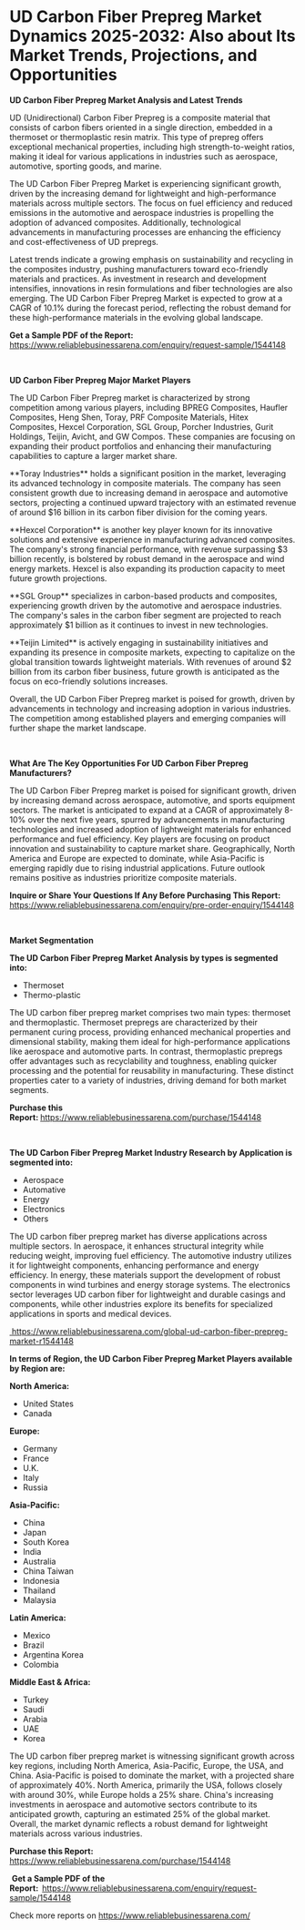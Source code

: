 <p><h1>UD Carbon Fiber Prepreg Market Dynamics 2025-2032: Also about Its Market Trends, Projections, and Opportunities</h1></p><p><strong>UD Carbon Fiber Prepreg Market Analysis and Latest Trends</strong></p>
<p><p>UD (Unidirectional) Carbon Fiber Prepreg is a composite material that consists of carbon fibers oriented in a single direction, embedded in a thermoset or thermoplastic resin matrix. This type of prepreg offers exceptional mechanical properties, including high strength-to-weight ratios, making it ideal for various applications in industries such as aerospace, automotive, sporting goods, and marine.</p><p>The UD Carbon Fiber Prepreg Market is experiencing significant growth, driven by the increasing demand for lightweight and high-performance materials across multiple sectors. The focus on fuel efficiency and reduced emissions in the automotive and aerospace industries is propelling the adoption of advanced composites. Additionally, technological advancements in manufacturing processes are enhancing the efficiency and cost-effectiveness of UD prepregs.</p><p>Latest trends indicate a growing emphasis on sustainability and recycling in the composites industry, pushing manufacturers toward eco-friendly materials and practices. As investment in research and development intensifies, innovations in resin formulations and fiber technologies are also emerging. The UD Carbon Fiber Prepreg Market is expected to grow at a CAGR of 10.1% during the forecast period, reflecting the robust demand for these high-performance materials in the evolving global landscape.</p></p>
<p><strong>Get a Sample PDF of the Report:&nbsp;</strong> <a href="https://www.reliablebusinessarena.com/enquiry/request-sample/1544148?utm_campaign=2114&utm_medium=2&utm_source=Github&utm_content=ia&utm_term=01022025&utm_id=ud-carbon-fiber-prepreg">https://www.reliablebusinessarena.com/enquiry/request-sample/1544148</a></p>
<p>&nbsp;</p>
<p><strong>UD Carbon Fiber Prepreg Major Market Players</strong></p>
<p><p>The UD Carbon Fiber Prepreg market is characterized by strong competition among various players, including BPREG Composites, Haufler Composites, Heng Shen, Toray, PRF Composite Materials, Hitex Composites, Hexcel Corporation, SGL Group, Porcher Industries, Gurit Holdings, Teijin, Avicht, and GW Compos. These companies are focusing on expanding their product portfolios and enhancing their manufacturing capabilities to capture a larger market share.</p><p>**Toray Industries** holds a significant position in the market, leveraging its advanced technology in composite materials. The company has seen consistent growth due to increasing demand in aerospace and automotive sectors, projecting a continued upward trajectory with an estimated revenue of around $16 billion in its carbon fiber division for the coming years.</p><p>**Hexcel Corporation** is another key player known for its innovative solutions and extensive experience in manufacturing advanced composites. The company's strong financial performance, with revenue surpassing $3 billion recently, is bolstered by robust demand in the aerospace and wind energy markets. Hexcel is also expanding its production capacity to meet future growth projections.</p><p>**SGL Group** specializes in carbon-based products and composites, experiencing growth driven by the automotive and aerospace industries. The company's sales in the carbon fiber segment are projected to reach approximately $1 billion as it continues to invest in new technologies.</p><p>**Teijin Limited** is actively engaging in sustainability initiatives and expanding its presence in composite markets, expecting to capitalize on the global transition towards lightweight materials. With revenues of around $2 billion from its carbon fiber business, future growth is anticipated as the focus on eco-friendly solutions increases.</p><p>Overall, the UD Carbon Fiber Prepreg market is poised for growth, driven by advancements in technology and increasing adoption in various industries. The competition among established players and emerging companies will further shape the market landscape.</p></p>
<p>&nbsp;</p>
<p><strong>What Are The Key Opportunities For UD Carbon Fiber Prepreg Manufacturers?</strong></p>
<p><p>The UD Carbon Fiber Prepreg market is poised for significant growth, driven by increasing demand across aerospace, automotive, and sports equipment sectors. The market is anticipated to expand at a CAGR of approximately 8-10% over the next five years, spurred by advancements in manufacturing technologies and increased adoption of lightweight materials for enhanced performance and fuel efficiency. Key players are focusing on product innovation and sustainability to capture market share. Geographically, North America and Europe are expected to dominate, while Asia-Pacific is emerging rapidly due to rising industrial applications. Future outlook remains positive as industries prioritize composite materials.</p></p>
<p><strong>Inquire or Share Your Questions If Any Before Purchasing This Report:</strong> <a href="https://www.reliablebusinessarena.com/enquiry/pre-order-enquiry/1544148?utm_campaign=2114&utm_medium=2&utm_source=Github&utm_content=ia&utm_term=01022025&utm_id=ud-carbon-fiber-prepreg">https://www.reliablebusinessarena.com/enquiry/pre-order-enquiry/1544148</a></p>
<p>&nbsp;</p>
<p><strong>Market Segmentation</strong></p>
<p><strong>The UD Carbon Fiber Prepreg Market Analysis by types is segmented into:</strong></p>
<p><ul><li>Thermoset</li><li>Thermo-plastic</li></ul></p>
<p><p>The UD carbon fiber prepreg market comprises two main types: thermoset and thermoplastic. Thermoset prepregs are characterized by their permanent curing process, providing enhanced mechanical properties and dimensional stability, making them ideal for high-performance applications like aerospace and automotive parts. In contrast, thermoplastic prepregs offer advantages such as recyclability and toughness, enabling quicker processing and the potential for reusability in manufacturing. These distinct properties cater to a variety of industries, driving demand for both market segments.</p></p>
<p><strong>Purchase this Report:&nbsp;</strong><a href="https://www.reliablebusinessarena.com/purchase/1544148?utm_campaign=2114&utm_medium=2&utm_source=Github&utm_content=ia&utm_term=01022025&utm_id=ud-carbon-fiber-prepreg">https://www.reliablebusinessarena.com/purchase/1544148</a></p>
<p>&nbsp;</p>
<p><strong>The UD Carbon Fiber Prepreg Market Industry Research by Application is segmented into:</strong></p>
<p><ul><li>Aerospace</li><li>Automative</li><li>Energy</li><li>Electronics</li><li>Others</li></ul></p>
<p><p>The UD carbon fiber prepreg market has diverse applications across multiple sectors. In aerospace, it enhances structural integrity while reducing weight, improving fuel efficiency. The automotive industry utilizes it for lightweight components, enhancing performance and energy efficiency. In energy, these materials support the development of robust components in wind turbines and energy storage systems. The electronics sector leverages UD carbon fiber for lightweight and durable casings and components, while other industries explore its benefits for specialized applications in sports and medical devices.</p></p>
<p><a href="https://www.reliablebusinessarena.com/global-ud-carbon-fiber-prepreg-market-r1544148?utm_campaign=2114&utm_medium=2&utm_source=Github&utm_content=ia&utm_term=01022025&utm_id=ud-carbon-fiber-prepreg">&nbsp;https://www.reliablebusinessarena.com/global-ud-carbon-fiber-prepreg-market-r1544148</a></p>
<p><strong>In terms of Region, the UD Carbon Fiber Prepreg Market Players available by Region are:</strong></p>
<p>
    <p> <strong> North America: </strong>
        <ul>
            <li>United States</li>
            <li>Canada</li>
        </ul>
        </p> 
    <p> <strong> Europe: </strong>
        <ul>
            <li>Germany</li>
            <li>France</li>
            <li>U.K.</li>
            <li>Italy</li>
            <li>Russia</li>
        </ul>
        </p> 
    <p> <strong> Asia-Pacific: </strong>
        <ul>
            <li>China</li>
            <li>Japan</li>
            <li>South Korea</li>
            <li>India</li>
            <li>Australia</li>
            <li>China Taiwan</li>
            <li>Indonesia</li>
            <li>Thailand</li>
            <li>Malaysia</li>
        </ul>
        </p> 
    <p> <strong> Latin America: </strong>
        <ul>
            <li>Mexico</li>
            <li>Brazil</li>
            <li>Argentina Korea</li>
            <li>Colombia</li>
        </ul>
        </p> 
    <p> <strong> Middle East & Africa: </strong>
        <ul>
            <li>Turkey</li>
            <li>Saudi</li>
            <li>Arabia</li>
            <li>UAE</li>
            <li>Korea</li>
        </ul>
    </p>
    </p>
<p><p>The UD carbon fiber prepreg market is witnessing significant growth across key regions, including North America, Asia-Pacific, Europe, the USA, and China. Asia-Pacific is poised to dominate the market, with a projected share of approximately 40%. North America, primarily the USA, follows closely with around 30%, while Europe holds a 25% share. China's increasing investments in aerospace and automotive sectors contribute to its anticipated growth, capturing an estimated 25% of the global market. Overall, the market dynamic reflects a robust demand for lightweight materials across various industries.</p></p>
<p><strong>Purchase this Report: </strong><a href="https://www.reliablebusinessarena.com/purchase/1544148?utm_campaign=2114&utm_medium=2&utm_source=Github&utm_content=ia&utm_term=01022025&utm_id=ud-carbon-fiber-prepreg">https://www.reliablebusinessarena.com/purchase/1544148</a></p>
<p>&nbsp;<strong>Get a Sample PDF of the Report:&nbsp;&nbsp;</strong><a href="https://www.reliablebusinessarena.com/enquiry/request-sample/1544148?utm_campaign=2114&utm_medium=2&utm_source=Github&utm_content=ia&utm_term=01022025&utm_id=ud-carbon-fiber-prepreg">https://www.reliablebusinessarena.com/enquiry/request-sample/1544148</a></p>
<p><strong></strong></p>
<p>Check more reports on <a href="https://www.reliablebusinessarena.com/?utm_campaign=2114&utm_medium=2&utm_source=Github&utm_content=ia&utm_term=01022025&utm_id=ud-carbon-fiber-prepreg">https://www.reliablebusinessarena.com/</a></p>